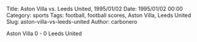 Title: Aston Villa vs. Leeds United, 1995/01/02
Date: 1995/01/02 00:00
Category: sports
Tags: football, football scores, Aston Villa, Leeds United
Slug: aston-villa-vs-leeds-united
Author: carbonero


Aston Villa 0 - 0 Leeds United
